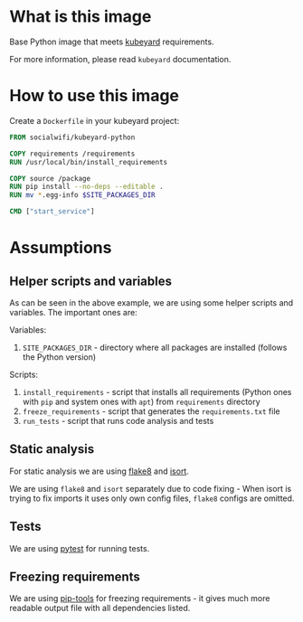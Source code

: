 # What is this image

Base Python image that meets [kubeyard](https://pypi.org/project/kubeyard/) requirements. 

For more information, please read `kubeyard` documentation.

# How to use this image

Create a `Dockerfile` in your kubeyard project:

```dockerfile
FROM socialwifi/kubeyard-python

COPY requirements /requirements
RUN /usr/local/bin/install_requirements

COPY source /package
RUN pip install --no-deps --editable .
RUN mv *.egg-info $SITE_PACKAGES_DIR

CMD ["start_service"]
```

# Assumptions

## Helper scripts and variables

As can be seen in the above example, we are using some helper scripts and variables.
The important ones are:

Variables:
1. `SITE_PACKAGES_DIR` - directory where all packages are installed (follows 
the Python version)

Scripts:
1. `install_requirements` - script that installs all requirements (Python ones
with `pip` and system ones with `apt`) from `requirements` directory
2. `freeze_requirements` - script that generates the `requirements.txt` file
3. `run_tests` - script that runs code analysis and tests


## Static analysis

For static analysis we are using 
[flake8](https://pypi.org/project/flake8/) and 
[isort](https://pypi.org/project/isort/).

We are using `flake8` and `isort` separately due to code fixing - 
When isort is trying to fix imports it uses only own config files, `flake8` configs are omitted.

## Tests

We are using [pytest](https://pypi.org/project/pytest/) for running tests.

## Freezing requirements

We are using [pip-tools](https://pypi.org/project/pip-tools/) for freezing requirements - 
it gives much more readable output file with all dependencies listed.

